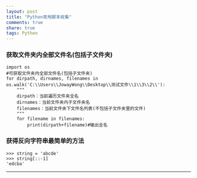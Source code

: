 ```yaml
---
layout: post
title: "Python常用脚本收集"
comments: true
share: true
tags: Python
---
```


### 获取文件夹内全部文件名(包括子文件夹) ##

	import os
	#可获取文件夹内全部文件名(包括子文件夹)
	for dirpath, dirnames, filenames in os.walk('C:\\Users\\JowayWong\\Desktop\\测试文件\\1\\3\\2\\'):
	    """
	    dirpath：当前遍历文件夹全名
	    dirnames：当前文件夹内子文件夹名
	    filenames：当前文件夹下文件名列表(不包括子文件夹里的文件)
	    """
	    for filename in filenames:
	        print(dirpath+filename)#输出全名

### 获得反向字符串最简单的方法

	>>> string = 'abcde'  
	>>> string[::-1]  
	'edcba'  
		



---



